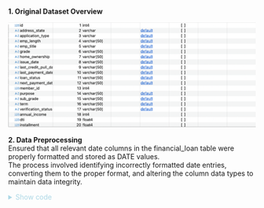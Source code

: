 **1. Original Dataset Overview**


![](images/info.png)

**2. Data Preprocessing** <br>
Ensured that all relevant date columns in the financial_loan table were properly formatted and stored as DATE values. <br>
The process involved identifying incorrectly formatted date entries, converting them to the proper format, and altering the column data types to maintain data integrity.
<details>
<summary style="color: lightblue;"> Show code </summary>

```sql
SELECT 
	issue_date
FROM financial_loan fl
WHERE issue_date !~ '^\d{4}-\d{2}-\d{2}$';

SELECT 
	last_credit_pull_date
FROM financial_loan fl
WHERE last_credit_pull_date !~ '^\d{4}-\d{2}-\d{2}$';


SELECT 
	next_payment_date
FROM financial_loan fl
WHERE next_payment_date !~ '^\d{4}-\d{2}-\d{2}$';

SELECT 
	last_payment_date
FROM financial_loan fl
WHERE last_payment_date !~ '^\d{4}-\d{2}-\d{2}$';

ALTER TABLE financial_loan
ALTER COLUMN issue_date TYPE DATE USING TO_DATE(issue_date, 'YYYY-MM-DD'),
ALTER COLUMN last_credit_pull_date TYPE DATE USING TO_DATE(last_credit_pull_date, 'YYYY-MM-DD'),
ALTER COLUMN last_payment_date TYPE DATE USING TO_DATE(last_payment_date, 'YYYY-MM-DD'),
ALTER COLUMN next_payment_date TYPE DATE USING TO_DATE(next_payment_date, 'YYYY-MM-DD');
```
</details> 
